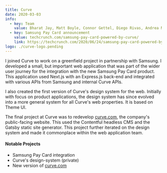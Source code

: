 ```yaml
---
title: Curve
date: 2020-03-03
info:
  - key: Team
    value: Bharat Jay, Matt Boyle, Connor Gettel, Diego Rivas, Andrea Medda, Dimitry Theulings
  - key: Samsung Pay Card announcement
    value: techcrunch.com/samsung-pay-card-powered-by-curve/
    link: https://techcrunch.com/2020/06/24/samsung-pay-card-powered-by-curve/
logo: ./curve-logo.pending
---
```


I joined Curve to work on a greenfield project in partnership with Samsung. I developed a small, but important web application that was part of the wider user journey for the integration with the new Samsung Pay Card product. This application used Next.js with an Express.js back-end and integrated with various APIs from Samsung and internal Curve APIs.

I also created the first version of Curve's design system for the web. Initially with focus on product applications, the design system has since evolved into a more general system for all Curve's web properties. It is based on Theme UI.

The final project at Curve was to redevelop [curve.com](https://curve.com), the company's public-facing website. This used the Contentful headless CMS and the Gatsby static site generator. This project further iterated on the design system and made it commonplace within the web application team.

#### Notable Projects

- Samsung Pay Card integration
- Curve's design-system (private)
- New version of [curve.com](https://curve.com)
